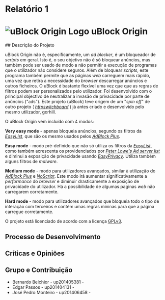 # Relatório 1

<h1>
<img src="../doc/img/icon38@2x.png" alt="uBlock Origin Logo">
uBlock Origin

</h1>
## Descrição do Projeto

uBlock Origin não é, especificamente, um *ad blocker*, é um bloqueador de *scripts* em geral. Isto é, o seu objetivo não é só bloquear anúncios, mas também pode ser usado de modo a não permitir a execução de programas que o utilizador não considere seguros. Além de bloquear *scripts*, este programa também permite que as páginas *web* carreguem mais rápido, uma vez que retira a necessidade do *browser* descarregar anúncios e outros ficheiros. O uBlock é bastante flexível uma vez que que as regras de filtros podem ser personalizados pelo utilizador. Foi desenvolvido com o principal objectivo de neutralizar a invasão de privacidade por parte de anúncios ("ads"). Este projeto (uBlock) teve origem de um "*spin off*" de outro projeto ( [*httpswitchboard*](https://github.com/gorhill/httpswitchboard) ) já antes criado e desenvolvido pelo mesmo utilizador, gorhill.

O uBlock Origin vem incluído com 4 modos:

**Very easy mode** - apenas bloqueia anúncios, segundo os filtros da [*EasyList*](https://easylist.to/), que são os mesmo usados pelos [*AdBlock Plus*](https://adblockplus.org/).

**Easy mode** - modo pré-definido que não só utiliza os filtros da [*EasyList*](https://easylist.to/), como também acrescenta os providenciados por [*Peter Lowe's Ad server list*](https://pgl.yoyo.org/adservers/serverlist.php?hostformat=adblockplus&showintro=1&mimetype=plaintext) e diminui a exposição de privacidade usando [*EasyPrivacy*](https://easylist.to/easylist/easyprivacy.txt). Utiliza também alguns filtros de *malware*.

**Medium mode** - modo para utilizadores avançados, similar à utilização do [*AdBlock Plus*](https://adblockplus.org/) e [*NoScript*](https://noscript.net/). Este modo irá aumentar significativamente a *performance* do *browser* e diminuir drasticamente a exposição de privacidade do utilizador. Há a possibilidade de algumas paginas *web* não carregarem corretamente.

**Hard mode** - modo para utilizadores avançados que bloqueia todo o tipo de interação com terceiros e contém umas regras míninas para que a página carregue corretamente.

O projeto está licenciado de acordo com a licença [GPLv3](../LICENSE.txt).

## Processo de Desenvolvimento

## Críticas e Opiniões

## Grupo e Contribuição

* Bernardo Belchior - up201405381 -
* Edgar Passos - up201404131 -
* José Pedro Monteiro - up201406458 -
